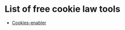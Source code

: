 # List of free cookie law tools

+ [Cookies-enabler](https://github.com/nicholasruggeri/cookies-enabler)

